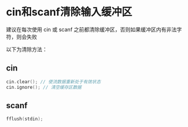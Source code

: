 # cin和scanf清除输入缓冲区

建议在每次使用 cin 或 scanf 之前都清除缓冲区，否则如果缓冲区内有非法字符，则会失败

以下为清除方法：

## cin

```c++
cin.clear(); // 使流数据重新处于有效状态
cin.ignore(); // 清空缓存区数据
```

## scanf

```c
fflush(stdin);
```
